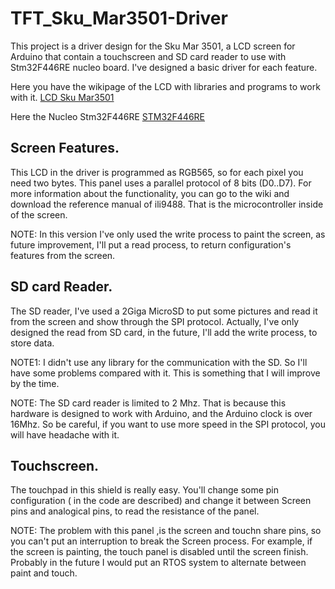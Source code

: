 # TFT_Sku_Mar3501-Driver
This project is a driver design for the Sku Mar 3501, a LCD screen for Arduino that contain a touchscreen and SD card reader  to use with Stm32F446RE nucleo board. I've designed a basic driver for each feature.

Here you have the wikipage of the LCD with libraries and programs to work with it.
[LCD Sku Mar3501](http://www.lcdwiki.com/3.5inch_Arduino_Display-UNO)

Here the Nucleo Stm32F446RE
[STM32F446RE](https://www.st.com/en/microcontrollers-microprocessors/stm32f446re.html)

## Screen Features.
This LCD in the driver is programmed as RGB565, so for each pixel you need two bytes. This panel uses a parallel protocol of 8 bits (D0..D7).
For more information about the functionality, you can go to the wiki and download the reference manual of ili9488. That is the microcontroller inside of the screen.

NOTE: In this version I've only used the write process to paint the screen, as future improvement, I'll put a read process, to return configuration's features from the screen.

## SD card Reader.
The SD reader, I've used a 2Giga MicroSD to put some pictures and read it from the screen and show through the SPI protocol.
Actually, I've only designed the read from SD card, in the future, I'll add the write process, to store data.

NOTE1: I didn't use any library for the communication with the SD. So I'll have some problems compared with it. This is something that I will improve by the time.

NOTE: The SD card reader is limited to 2 Mhz. That is because this hardware is designed to work with Arduino, and the Arduino clock is over 16Mhz. So be careful, if you want to use more speed in the SPI protocol, you will have headache with it.

## Touchscreen.
The touchpad in this shield is really easy. You'll change some pin configuration ( in the code are described) and change it between Screen pins and analogical pins, to read the resistance of the panel.

NOTE: The problem with this panel ,is the screen and touchn share pins, so you can't put an interruption to break the Screen process. For example, if the screen is painting, the touch panel is disabled until the screen finish.
Probably in the future I would put an RTOS system to alternate between paint and touch.

